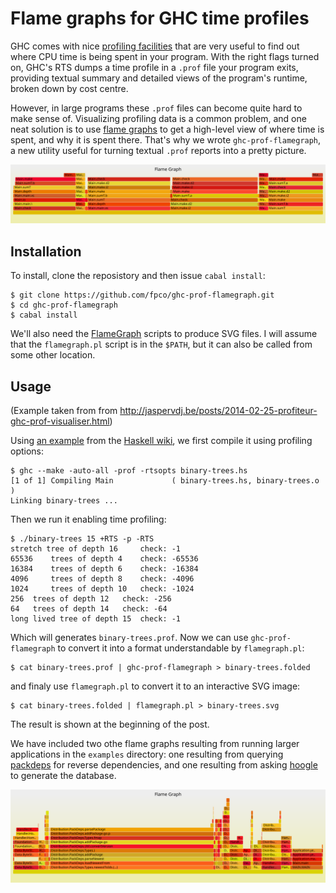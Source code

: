 # Flame graphs for GHC time profiles

GHC comes with nice
[profiling facilities](https://downloads.haskell.org/~ghc/latest/docs/html/users_guide/profiling.html)
that are very useful to find out where CPU time is being spent in your
program. With the right flags turned on, GHC's RTS dumps a time profile in a `.prof` file your program exits, providing textual summary and detailed views of the program's runtime, broken down by cost centre.

However, in large programs these `.prof` files can become quite hard to
make sense of.  Visualizing profiling data is a common problem, and one
neat solution is to use
[flame graphs](http://www.brendangregg.com/flamegraphs.html) to get a
high-level view of where time is spent, and why it is spent there.
That's why we wrote `ghc-prof-flamegraph`, a new utility useful for turning textual `.prof` reports into a pretty picture.

![Flame graph for a run of `binary-tree.hs`.](/examples/binary-trees.svg)

## Installation

To install, clone the reposistory and then issue `cabal install`:

    $ git clone https://github.com/fpco/ghc-prof-flamegraph.git
    $ cd ghc-prof-flamegraph
    $ cabal install

We'll also need the
[FlameGraph](https://github.com/brendangregg/FlameGraph) scripts to
produce SVG files.  I will assume that the `flamegraph.pl` script is in
the `$PATH`, but it can also be called from some other location.

## Usage

(Example taken from from
<http://jaspervdj.be/posts/2014-02-25-profiteur-ghc-prof-visualiser.html>)

Using [an example](/examples/binary-trees.hs) from the
[Haskell wiki](https://wiki.haskell.org/Shootout/Binary_trees), we first
compile it using profiling options:

    $ ghc --make -auto-all -prof -rtsopts binary-trees.hs
    [1 of 1] Compiling Main             ( binary-trees.hs, binary-trees.o )
    Linking binary-trees ...

Then we run it enabling time profiling:

    $ ./binary-trees 15 +RTS -p -RTS
    stretch tree of depth 16	 check: -1
    65536	 trees of depth 4	 check: -65536
    16384	 trees of depth 6	 check: -16384
    4096	 trees of depth 8	 check: -4096
    1024	 trees of depth 10	 check: -1024
    256	 trees of depth 12	 check: -256
    64	 trees of depth 14	 check: -64
    long lived tree of depth 15	 check: -1

Which will generates `binary-trees.prof`.  Now we can use
`ghc-prof-flamegraph` to convert it into a format understandable by
`flamegraph.pl`:

    $ cat binary-trees.prof | ghc-prof-flamegraph > binary-trees.folded

and finaly use `flamegraph.pl` to convert it to an interactive SVG
image:

    $ cat binary-trees.folded | flamegraph.pl > binary-trees.svg

The result is shown at the beginning of the post.

We have included two othe flame graphs resulting from running larger
applications in the `examples` directory: one resulting from querying
[packdeps](https://github.com/snoyberg/packdeps) for reverse
dependencies, and one resulting from asking
[hoogle](https://github.com/snoyberg/packdeps) to generate the database.

![Flamegraph for `packdeps`](/examples/packdeps.svg)
